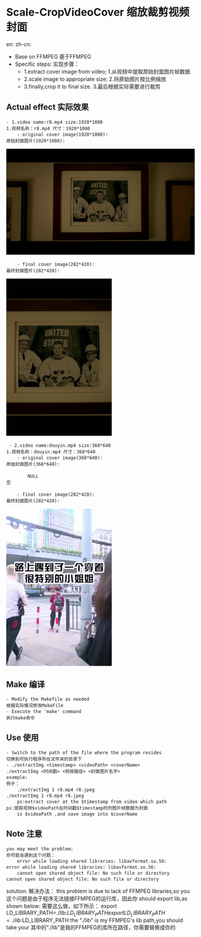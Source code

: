# Scale-CropVideoCover                                                  缩放裁剪视频封面                                               
en:                                                                     zh-cn:   
- Base on FFMPEG                                                        基于FFMPEG
- Specific steps:                                                       实现步骤：
    - 1.extract cover image from video;                                     1.从视频中提取原始封面图片帧数据
    - 2.scale image to appropriate size;                                    2.将原始图片按比例缩放
    - 3.finally,crop it to final size.                                      3.最后根据实际需要进行裁剪
 ## Actual effect                                                       实际效果
    - 1.video name:r8.mp4 size:1920*1080                                    1.视频名称：r8.mp4 尺寸：1920*1080
        - original cover image(1920*1080):                                      原始封面图片(1920*1080):
        
![image](Source/11111.jpeg) 

        - final cover image(282*420):                                           最终封面图片(282*420): 
        
![image](Source/r8.jpeg)  

     - 2.video name:douyin.mp4 size:368*640                                 1.视频名称：douyin.mp4 尺寸：368*640
        - original cover image(368*640):                                        原始封面图片(368*640):
        
            NULL                                                                    空
            
        - final cover image(282*420):                                            最终封面图片(282*420):
        
![image](Source/douyin.jpeg) 
   
  ## Make                                                               编译
    - Modify the Makefile as needed                                         根据实际情况修改MakeFile
    - Execute the 'make' command                                            执行make命令
  ## Use                                                                使用
    - Switch to the path of the file where the program resides              切换到可执行程序所在文件夹的目录下
    - ./extractImg <timestamp> <videoPath> <coverName>                      ./extractImg <时间戳> <视频路径> <封面图片名字>
    example:                                                                例子：
        ./extractImg 1 r8.mp4 r8.jpeg                                           ./extractImg 1 r8.mp4 r8.jpeg 
        ps:extract cover at the $timestamp from video which path                ps:提取视频$videoPath在时间戳$timestamp时的图片帧数据为封面
        is $videoPath ,and save image into $coverName
    
  ## Note                                                               注意     
    you may meet the problem:                                               你可能会遇到这个问题：
        error while loading shared libraries: libavformat.so.56:              error while loading shared libraries: libavformat.so.56:
        cannot open shared object file: No such file or directory             cannot open shared object file: No such file or directory
solution:                                                                   解决办法：
        this problem is due to lack of FFMPEG libraries,so you                  这个问题是由于程序无法链接FFMPEG的运行库，因此你
        should export lib,as shown below:                                       需要这么做，如下所示：
           export LD_LIBRARY_PATH=./lib:$LD_LIBRARY_PATH                            export LD_LIBRARY_PATH=./lib:$LD_LIBRARY_PATH
        the "./lib" is my FFMPEG's lib path,you should take your                其中的"./lib"是我的FFMPEG的库所在路径，你需要替换成你的
      
    
